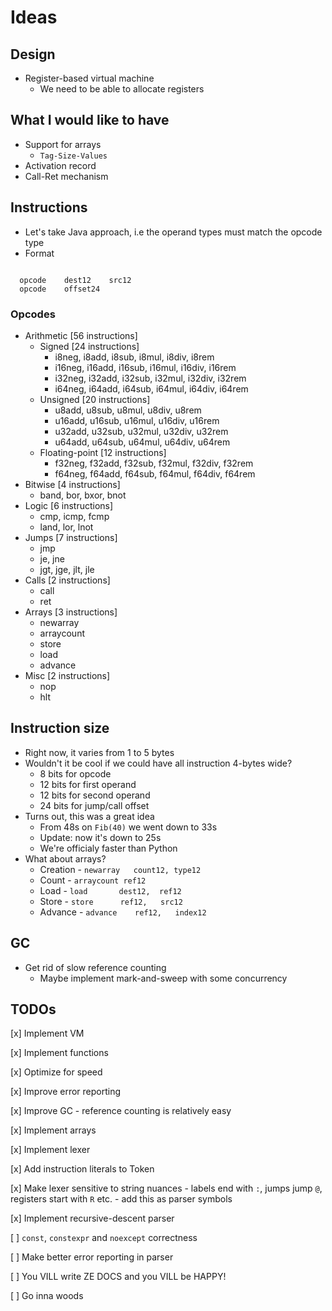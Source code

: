 # Ideas

## Design

- Register-based virtual machine
  - We need to be able to allocate registers

## What I would like to have

- Support for arrays
  - `Tag-Size-Values`
- Activation record
- Call-Ret mechanism

## Instructions

- Let's take Java approach, i.e the operand types must match the
  opcode type 
- Format
```

  opcode    dest12    src12
  opcode    offset24

```

### Opcodes

- Arithmetic [56 instructions]
  - Signed [24 instructions]
    - i8neg,  i8add,  i8sub,  i8mul,  i8div,  i8rem
    - i16neg, i16add, i16sub, i16mul, i16div, i16rem
    - i32neg, i32add, i32sub, i32mul, i32div, i32rem
    - i64neg, i64add, i64sub, i64mul, i64div, i64rem
  - Unsigned [20 instructions]
    - u8add,  u8sub,  u8mul,  u8div,  u8rem
    - u16add, u16sub, u16mul, u16div, u16rem
    - u32add, u32sub, u32mul, u32div, u32rem
    - u64add, u64sub, u64mul, u64div, u64rem
  - Floating-point [12 instructions]
    - f32neg, f32add, f32sub, f32mul, f32div, f32rem
    - f64neg, f64add, f64sub, f64mul, f64div, f64rem
- Bitwise [4 instructions]
  - band, bor, bxor, bnot
- Logic [6 instructions]
  - cmp, icmp, fcmp
  - land, lor, lnot
- Jumps [7 instructions]
  - jmp
  - je, jne
  - jgt, jge, jlt, jle
- Calls [2 instructions]
  - call
  - ret
- Arrays [3 instructions]
  - newarray
  - arraycount
  - store
  - load
  - advance
- Misc [2 instructions]
  - nop
  - hlt

## Instruction size

- Right now, it varies from 1 to 5 bytes
- Wouldn't it be cool if we could have all instruction 4-bytes wide?
  - 8 bits for opcode
  - 12 bits for first operand
  - 12 bits for second operand
  - 24 bits for jump/call offset
- Turns out, this was a great idea
  - From 48s on `Fib(40)` we went down to 33s
  - Update: now it's down to 25s
  - We're officialy faster than Python
- What about arrays?
  - Creation - `newarray   count12, type12`
  - Count    - `arraycount ref12`
  - Load     - `load       dest12,  ref12`
  - Store    - `store      ref12,   src12`
  - Advance  - `advance    ref12,   index12`

## GC

- Get rid of slow reference counting
  - Maybe implement mark-and-sweep with some concurrency

## TODOs

[x] Implement VM

[x] Implement functions

[x] Optimize for speed

[x] Improve error reporting

[x] Improve GC - reference counting is relatively easy

[x] Implement arrays

[x] Implement lexer

[x] Add instruction literals to Token 

[x] Make lexer sensitive to string nuances - labels end with `:`, jumps jump `@`, registers start with `R` etc. - add this as parser symbols

[x] Implement recursive-descent parser

[ ] `const`, `constexpr` and `noexcept` correctness

[ ] Make better error reporting in parser

[ ] You VILL write ZE DOCS and you VILL be HAPPY!

[ ] Go inna woods
